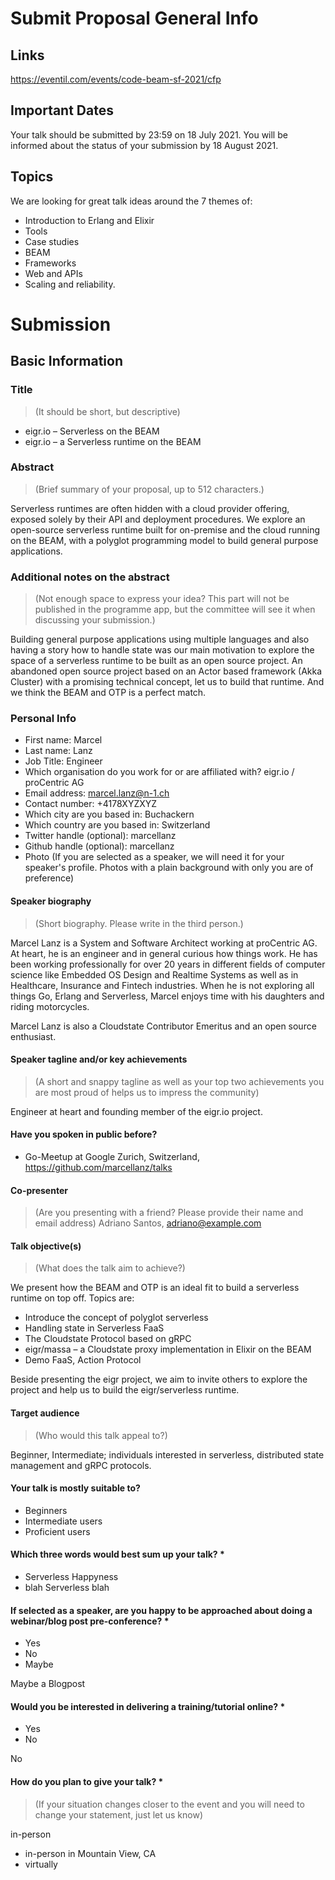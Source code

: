 # Submit Proposal General Info

## Links

https://eventil.com/events/code-beam-sf-2021/cfp

## Important Dates

Your talk should be submitted by 23:59 on 18 July 2021. You will be informed about the status of your submission by 18
August 2021.

## Topics

We are looking for great talk ideas around the 7 themes of:

- Introduction to Erlang and Elixir
- Tools
- Case studies
- BEAM
- Frameworks
- Web and APIs
- Scaling and reliability.

# Submission

## Basic Information

### Title

> (It should be short, but descriptive)

- eigr.io – Serverless on the BEAM
- eigr.io – a Serverless runtime on the BEAM

### Abstract

> (Brief summary of your proposal, up to 512 characters.)

Serverless runtimes are often hidden with a cloud provider offering, exposed solely by their API and deployment
procedures. We explore an open-source serverless runtime built for on-premise and the cloud running on the BEAM, with a
polyglot programming model to build general purpose applications.

### Additional notes on the abstract

> (Not enough space to express your idea? This part will not be published in the programme app, but the committee will see it when discussing your submission.)

Building general purpose applications using multiple languages and also having a story how to handle state was our main
motivation to explore the space of a serverless runtime to be built as an open source project. An abandoned open source
project based on an Actor based framework (Akka Cluster) with a promising technical concept, let us to build that
runtime. And we think the BEAM and OTP is a perfect match.

### Personal Info

- First name: Marcel
- Last name: Lanz
- Job Title: Engineer
- Which organisation do you work for or are affiliated with? eigr.io / proCentric AG
- Email address: marcel.lanz@n-1.ch
- Contact number: +4178XYZXYZ
- Which city are you based in: Buchackern
- Which country are you based in: Switzerland
- Twitter handle (optional): marcellanz
- Github handle (optional): marcellanz
- Photo (If you are selected as a speaker, we will need it for your speaker's profile. Photos with a plain background
  with only you are of preference)

#### Speaker biography

> (Short biography. Please write in the third person.)

Marcel Lanz is a System and Software Architect working at proCentric AG. At heart, he is an engineer and in general
curious how things work. He has been working professionally for over 20 years in different fields of computer science
like Embedded OS Design and Realtime Systems as well as in Healthcare, Insurance and Fintech industries. When he is not
exploring all things Go, Erlang and Serverless, Marcel enjoys time with his daughters and riding motorcycles.

Marcel Lanz is also a Cloudstate Contributor Emeritus and an open source enthusiast.

#### Speaker tagline and/or key achievements

> (A short and snappy tagline as well as your top two achievements you are most proud of helps us to impress the community)

Engineer at heart and founding member of the eigr.io project.

#### Have you spoken in public before?

- Go-Meetup at Google Zurich, Switzerland, https://github.com/marcellanz/talks

#### Co-presenter

> (Are you presenting with a friend? Please provide their name and email address)
Adriano Santos, adriano@example.com

#### Talk objective(s)

> (What does the talk aim to achieve?)

We present how the BEAM and OTP is an ideal fit to build a serverless runtime on top off. Topics are:

- Introduce the concept of polyglot serverless
- Handling state in Serverless FaaS
- The Cloudstate Protocol based on gRPC
- eigr/massa – a Cloudstate proxy implementation in Elixir on the BEAM
- Demo FaaS, Action Protocol

Beside presenting the eigr project, we aim to invite others to explore the project and help us to build the
eigr/serverless runtime.

#### Target audience

> (Who would this talk appeal to?)

Beginner, Intermediate; individuals interested in serverless, distributed state management and gRPC protocols.

#### Your talk is mostly suitable to?

- Beginners
- Intermediate users
- Proficient users

#### Which three words would best sum up your talk? *

- Serverless Happyness
- blah Serverless blah

#### If selected as a speaker, are you happy to be approached about doing a webinar/blog post pre-conference? *

- Yes
- No
- Maybe

Maybe a Blogpost

#### Would you be interested in delivering a training/tutorial online? *

- Yes
- No

No

#### How do you plan to give your talk? *

> (If your situation changes closer to the event and you will need to change your statement, just let us know)

in-person

- in-person in Mountain View, CA
- virtually
